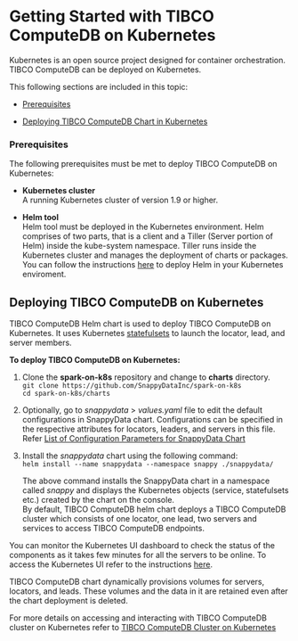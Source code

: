 # Getting Started with TIBCO ComputeDB on Kubernetes
Kubernetes is an open source project designed for container orchestration. TIBCO ComputeDB can be deployed on Kubernetes.

This following sections are included in this topic:

*	[Prerequisites](#prerequisites)

*	[Deploying TIBCO ComputeDB Chart in Kubernetes](#deploykubernetes)


<a id= prerequisites> </a>
### Prerequisites

The following prerequisites must be met to deploy TIBCO ComputeDB on Kubernetes:

*	**Kubernetes cluster**</br> A running Kubernetes cluster of version 1.9 or higher.

*	**Helm tool**</br> Helm tool must be deployed in the Kubernetes environment. Helm comprises of two parts, that is a client and a Tiller (Server portion of Helm) inside the kube-system namespace. Tiller runs inside the Kubernetes cluster and manages the deployment of charts or packages. You can follow the instructions [here](https://docs.pivotal.io/runtimes/pks/1-1/configure-tiller-helm.html) to deploy Helm in your Kubernetes enviroment.


<a id= deploykubernetes> </a>
## Deploying TIBCO ComputeDB on Kubernetes 

TIBCO ComputeDB Helm chart is used to deploy TIBCO ComputeDB on Kubernetes.  It uses Kubernetes [statefulsets](https://kubernetes.io/docs/concepts/workloads/controllers/statefulset/) to launch the locator, lead, and server members. 

**To deploy TIBCO ComputeDB on Kubernetes:**

1.	Clone the **spark-on-k8s** repository and change to **charts** directory.</br>
`git clone https://github.com/SnappyDataInc/spark-on-k8s`</br>
`cd spark-on-k8s/charts`

3.	Optionally, go to *snappydata* > *values.yaml*  file to edit the default configurations in SnappyData chart. Configurations can be specified in the respective attributes for locators, leaders, and servers in this file. Refer [List of Configuration Parameters for SnappyData Chart](../kubernetes.md#chartparameters)

4.	Install the *snappydata* chart using the following command:</br>
`helm install --name snappydata --namespace snappy ./snappydata/`

	The above command installs the SnappyData chart in a namespace called *snappy* and displays the Kubernetes objects (service, statefulsets etc.) created by the chart on the console.</br>
    By default, TIBCO ComputeDB helm chart deploys a TIBCO ComputeDB cluster which consists of one locator, one lead, two servers and services to access TIBCO ComputeDB endpoints.

You can monitor the Kubernetes UI dashboard to check the status of the components as it takes few minutes for all the servers to be online. To access the Kubernetes UI refer to the instructions [here](https://kubernetes.io/docs/tasks/access-application-cluster/web-ui-dashboard/#accessing-the-dashboard-ui). 

TIBCO ComputeDB chart dynamically provisions volumes for servers, locators, and leads. These volumes and the data in it are retained even after the chart deployment is deleted.

For more details on accessing and interacting with TIBCO ComputeDB cluster on Kubernetes refer to [TIBCO ComputeDB Cluster on Kubernetes](../kubernetes.md#interactkubernetes)
